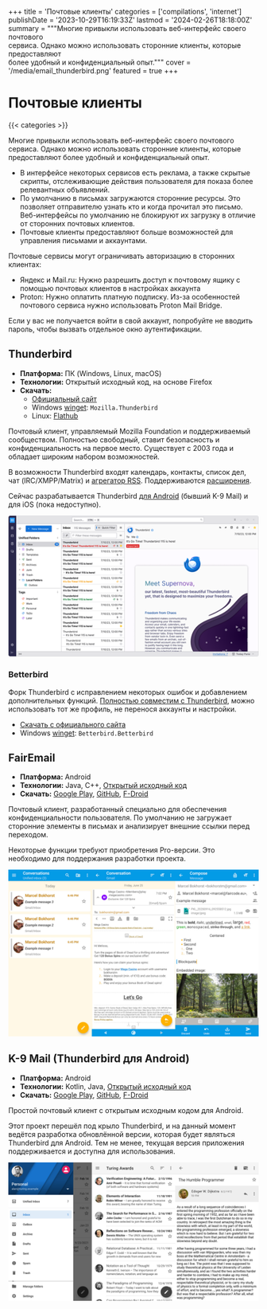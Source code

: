 +++
title = 'Почтовые клиенты'
categories = ['compilations', 'internet']
publishDate = '2023-10-29T16:19:33Z'
lastmod = '2024-02-26T18:18:00Z'
summary = """Многие привыкли использовать веб-интерфейс своего почтового \
сервиса. Однако можно использовать сторонние клиенты, которые предоставляют \
более удобный и конфиденциальный опыт."""
cover = '/media/email_thunderbird.png'
featured = true
+++

# Почтовые клиенты
{{< categories >}}

Многие привыкли использовать веб-интерфейс своего почтового сервиса. Однако
можно использовать сторонние клиенты, которые предоставляют более удобный и
конфиденциальный опыт.

- В интерфейсе некоторых сервисов есть реклама, а также скрытые скрипты,
отслеживающие действия пользователя для показа более релевантных объявлений.
- По умолчанию в письмах загружаются сторонние ресурсы. Это позволяет
отправителю узнать кто и когда прочитал это письмо. Веб-интерфейсы по умолчанию
не блокируют их загрузку в отличие от сторонних почтовых клиентов.
- Почтовые клиенты предоставляют больше возможностей для управления письмами
и аккаунтами.

Почтовые сервисы могут ограничивать авторизацию в сторонних клиентах:

- Яндекс и Mail.ru: Нужно разрешить доступ к почтовому ящику с помощью почтовых
клиентов в настройках аккаунта
- Proton: Нужно оплатить платную подписку. Из-за особенностей почтового сервиса
нужно использовать Proton Mail Bridge.

Если у вас не получается войти в свой аккаунт, попробуйте не вводить пароль,
чтобы вызвать отдельное окно аутентификации.

## Thunderbird

- **Платформа:** ПК (Windows, Linux, macOS)
- **Технологии:** Открытый исходный код, на основе Firefox
- **Скачать:**
    - [Официальный сайт](https://www.thunderbird.net)
    - Windows [winget](/wiki/winget): `Mozilla.Thunderbird`
    - Linux: [Flathub](https://flathub.org/apps/org.mozilla.Thunderbird)

Почтовый клиент, управляемый Mozilla Foundation и поддерживаемый сообществом.
Полностью свободный, ставит безопасность и конфиденциальность на первое место.
Существует с 2003 года и обладает широким набором возможностей.

В возможности Thunderbird входят календарь, контакты, список дел, чат
(IRC/XMPP/Matrix) и [агрегатор RSS](/wiki/rss#thunderbird). Поддерживаются
[расширения](https://addons.thunderbird.net).

Сейчас разрабатывается Thunderbird
[для Android](#k-9-mail-thunderbird-для-android) (бывший K-9 Mail) и для iOS
(пока недоступно).

![Скриншот Thunderbird для ПК](/media/email_thunderbird.png)

### Betterbird

Форк Thunderbird с исправлением некоторых ошибок и добавлением дополнительных
функций.
[Полностью совместим с Thunderbird](https://betterbird.eu/support/index.html#switch-tb-bb),
можно использовать тот же профиль, не перенося аккаунты и настройки.

- [Скачать с официального сайта](https://betterbird.eu/downloads/index.php)
- Windows [winget](/wiki/winget): `Betterbird.Betterbird`

## FairEmail

- **Платформа:** Android
- **Технологии:** Java, C++,
[Открытый исходный код](https://github.com/M66B/FairEmail)
- **Скачать:**
[Google Play](https://play.google.com/store/apps/details?id=eu.faircode.email),
[GitHub](https://github.com/M66B/FairEmail/releases),
[F-Droid](https://f-droid.org/en/packages/eu.faircode.email)

Почтовый клиент, разработанный специально для обеспечения конфиденциальности
пользователя. По умолчанию не загружает сторонние элементы в письмах и
анализирует внешние ссылки перед переходом.

Некоторые функции требуют приобретения Pro-версии. Это необходимо для
поддержания разработки проекта.

![Скриншот FairEmail](/media/email_fairemail.jpg)

## K-9 Mail (Thunderbird для Android)

- **Платформа:** Android
- **Технологии:** Kotlin, Java,
[Открытый исходный код](https://github.com/thunderbird/thunderbird-android)
- **Скачать:**
[Google Play](https://play.google.com/store/apps/details?id=com.fsck.k9),
[GitHub](https://github.com/thunderbird/thunderbird-android/releases),
[F-Droid](https://f-droid.org/repository/browse/?fdid=com.fsck.k9)

Простой почтовый клиент с открытым исходным кодом для Android.

Этот проект перешёл под крыло Thunderbird, и на данный момент ведётся разработка
обновлённой версии, которая будет являться Thunderbird для Android. Тем не
менее, текущая версия приложения поддерживается и доступна для использования.

![Скриншот K-9 Mail](/media/email_k9mail.jpg)
